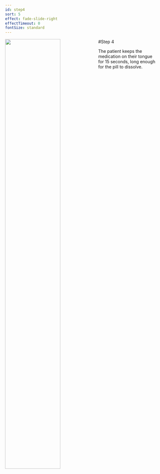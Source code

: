 ```yaml
---
id: step4
sort: 5
effect: fade-slide-right
effectTimeout: 0
fontSize: standard
---
```

#Step 4
<img align="left" width="60%" src="https://correctconsumer.com/assets/dispenser-demo.00_01_10_22.Still004.jpg">

The patient keeps the medication on their tongue for 15 seconds, long enough for the pill to dissolve. 
